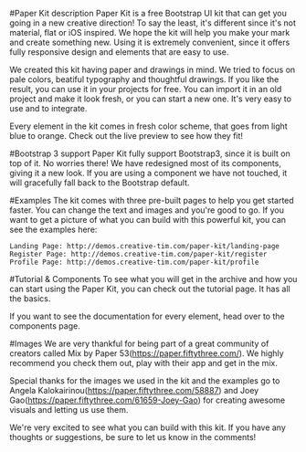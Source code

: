 
#Paper Kit description
Paper Kit is a free Bootstrap UI kit that can get you going in a new creative direction! To say the least, it's different since it's not material, flat or iOS inspired. We hope the kit will help you make your mark and create something new. Using it is extremely convenient, since it offers fully responsive design and elements that are easy to use.

We created this kit having paper and drawings in mind. We tried to focus on pale colors, beatiful typography and thoughtful drawings. If you like the result, you can use it in your projects for free. You can import it in an old project and make it look fresh, or you can start a new one. It's very easy to use and to integrate.

Every element in the kit comes in fresh color scheme, that goes from light blue to orange. Check out the live preview to see how they fit!

#Bootstrap 3 support
Paper Kit fully support Bootstrap3, since it is built on top of it. No worries there! We have redesigned most of its components, giving it a new look. If you are using a component we have not touched, it will gracefully fall back to the Bootstrap default.

#Examples
The kit comes with three pre-built pages to help you get started faster. You can change the text and images and you're good to go. If you want to get a picture of what you can build with this powerful kit, you can see the examples here:

    Landing Page: http://demos.creative-tim.com/paper-kit/landing-page
    Register Page: http://demos.creative-tim.com/paper-kit/register
    Profile Page: http://demos.creative-tim.com/paper-kit/profile

#Tutorial & Components
To see what you will get in the archive and how you can start using the Paper Kit, you can check out the tutorial page. It has all the basics.

If you want to see the documentation for every element, head over to the components page.

#Images
We are very thankful for being part of a great community of creators called Mix by Paper 53(https://paper.fiftythree.com/). We highly recommend you check them out, play with their app and get in the mix.

Special thanks for the images we used in the kit and the examples go to Angela Kalokairinou(https://paper.fiftythree.com/58887) and Joey Gao(https://paper.fiftythree.com/61659-Joey-Gao) for creating awesome visuals and letting us use them.


We're very excited to see what you can build with this kit. If you have any thoughts or suggestions, be sure to let us know in the comments!    
    
    
    
